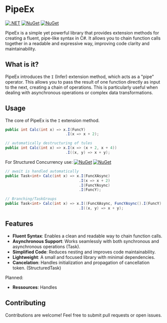 # PipeEx
[![.NET](https://github.com/timonkrebs/PipeEx/actions/workflows/dotnet.yml/badge.svg)](https://github.com/timonkrebs/PipeEx/actions/workflows/dotnet.yml)
[![NuGet](https://img.shields.io/nuget/dt/PipeEx.svg)](https://www.nuget.org/packages/PipeEx) 
[![NuGet](https://img.shields.io/nuget/vpre/PipeEx.svg)](https://www.nuget.org/packages/PipeEx)

PipeEx is a simple yet powerful library that provides extension methods for creating a fluent, pipe-like syntax in C#.  It allows you to chain function calls together in a readable and expressive way, improving code clarity and maintainability.

## What is it?

PipeEx introduces the `I` (Infer) extension method, which acts as a "pipe" operator.  This allows you to pass the result of one function directly as input to the next, creating a chain of operations.  This is particularly useful when dealing with asynchronous operations or complex data transformations.


## Usage

The core of PipeEx is the `I` extension method.
```cs
public int Calc(int x) => x.I(FuncY)
                           .I(x => x + 2);

// automatically destructuring of tules
public int Calc(int x) => x.I(x => (x + 2, x + 4))
                           .I((x, y) => x + y);
```

For Structured Concurrency use:
[![NuGet](https://img.shields.io/nuget/dt/PipeEx.StructuredConcurrency.svg)](https://www.nuget.org/packages/PipeEx.StructuredConcurrency) 
[![NuGet](https://img.shields.io/nuget/vpre/PipeEx.StructuredConcurrency.svg)](https://www.nuget.org/packages/PipeEx.StructuredConcurrency)
```cs
// await is handled automatically
public Task<int> Calc(int x) => x.I(FuncXAsync)
                                 .I(x => x + 2)
                                 .I(FuncYAsync)
                                 .I(FuncY);

// Branching/TaskGroups
public Task<int> Calc(int x) => x.I((FuncXAsync, FuncYAsync().I(FuncY).I))
                                 .I((x, y) => x + y);
```

## Features
- **Fluent Syntax**: Enables a clean and readable way to chain function calls.
- **Asynchronous Support**: Works seamlessly with both synchronous and asynchronous operations (Task<T>).
- **Simplified Code**: Reduces nesting and improves code maintainability.
- **Lightweight**: A small and focused library with minimal dependencies.
- **Cancelation**: Handles initialization and propagation of cancellation token. (StructuredTask<T>)

Planned:
- **Ressources**: Handles 
  
## Contributing
Contributions are welcome!  Feel free to submit pull requests or open issues.
